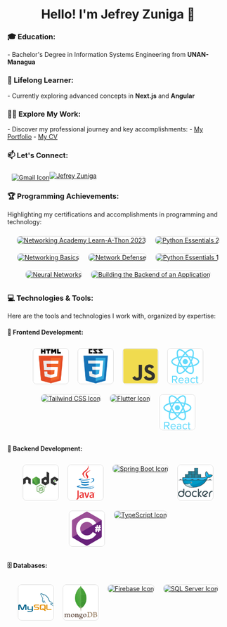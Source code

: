 <!-- Introduction Section -->
<h1 align="center">Hello! I'm Jefrey Zuniga 👋</h1>

<!-- Education Section -->
<h3 align="left">🎓 Education:</h3>
<p align="left">
  - Bachelor's Degree in Information Systems Engineering from <b>UNAN-Managua</b>
</p>

<!-- Current Learning Section -->
<h3 align="left">🌱 Lifelong Learner:</h3>
<p align="left">
  - Currently exploring advanced concepts in <b>Next.js</b> and <b>Angular</b>
</p>

<!-- Projects Section -->
<h3 align="left">👨‍💻 Explore My Work:</h3>
<p align="left">
  - Discover my professional journey and key accomplishments:
    - <a href="https://jefrey-portfolio.netlify.app/" target="_blank">My Portfolio</a>
    - <a href="https://drive.google.com/file/d/1j4Wagbju5DJDOX26oXxND_BNF5dRAcDQ/view?usp=sharing" target="_blank">My CV</a>
</p>

<!-- Connect with Me Section -->
<h3 align="left">📫 Let's Connect:</h3>
<div style="display: flex; align-items: center; padding-left: 10px;">

  <!-- Gmail Icon -->
  <a href="mailto:jeff1zuniga3@gmail.com" target="_blank" rel="noreferrer">
    <img src="https://ssl.gstatic.com/ui/v1/icons/mail/rfr/logo_gmail_lockup_default_2x_r5.png" alt="Gmail Icon" title="Gmail" height="40" width="100" style="margin-top: 10px;"/>
  </a>
  <!-- LinkedIn Icon -->
  <a href="https://linkedin.com/in/jefreyzuniga" target="blank">
    <img align="center" src="https://raw.githubusercontent.com/rahuldkjain/github-profile-readme-generator/master/src/images/icons/Social/linked-in-alt.svg" alt="Jefrey Zuniga" title="LinkedIn" height="30" width="40" />
  </a>
</div>

<!-- Achievements Section -->
<h3 align="left">🏆 Programming Achievements:</h3>
<p align="left">Highlighting my certifications and accomplishments in programming and technology:</p>

<div align="center" style="display: flex; flex-wrap: wrap; justify-content: center;">

  <!-- Networking Academy Learn-A-Thon -->
  <a href="https://ibb.co/jGBtYfc" target="_blank">
    <img src="https://i.ibb.co/0Z85L2g/networking-academy-learn-a-thon-2023.png" 
         alt="Networking Academy Learn-A-Thon 2023" 
         title="Networking Academy Learn-A-Thon 2023" 
         width="300" 
         style="margin: 10px; border: 1px solid #ddd; border-radius: 8px;">
  </a>

  <!-- Python Essentials 2 -->
  <a href="https://ibb.co/gFvQPQR" target="_blank">
    <img src="https://i.ibb.co/bRHY2YK/python-essentials-2.png" 
         alt="Python Essentials 2" 
         title="Python Essentials 2" 
         width="300" 
         style="margin: 10px; border: 1px solid #ddd; border-radius: 8px;">
  </a>

  <!-- Networking Basics -->
  <a href="https://ibb.co/B4QpMGK" target="_blank">
    <img src="https://i.ibb.co/dbVTYtJ/networking-basics.png" 
         alt="Networking Basics" 
         title="Networking Basics" 
         width="300" 
         style="margin: 10px; border: 1px solid #ddd; border-radius: 8px;">
  </a>

  <!-- Network Defense -->
  <a href="https://imgbb.com/" target="_blank">
    <img src="https://i.ibb.co/NjBh6gR/network-defense.png" 
         alt="Network Defense" 
         title="Network Defense" 
         width="300" 
         style="margin: 10px; border: 1px solid #ddd; border-radius: 8px;">
  </a>

  <!-- Python Essentials 1 -->
  <a href="https://imgbb.com/" target="_blank">
    <img src="https://i.ibb.co/Bz1FrW7/python-essentials-1-1.png" 
         alt="Python Essentials 1" 
         title="Python Essentials 1" 
         width="300" 
         style="margin: 10px; border: 1px solid #ddd; border-radius: 8px;">
  </a>

  <!-- Neural Networks -->
  <a href="https://ibb.co/fx8cS1v" target="_blank">
    <img src="https://i.ibb.co/ZMHZJLm/Redes-Neuronales.png" 
         alt="Neural Networks" 
         title="Neural Networks" 
         width="300" 
         style="margin: 10px; border: 1px solid #ddd; border-radius: 8px;">
  </a>

  <!-- Building the Backend of an Application -->
  <a href="https://ibb.co/ZJQ9TFX" target="_blank">
    <img src="https://i.ibb.co/N30RYJC/Construcci-n-del-Backend-de-una-Aplicaci-n-todo-lo-que-necesitas-saber.png" 
         alt="Building the Backend of an Application" 
         title="Building the Backend of an Application" 
         width="300" 
         style="margin: 10px; border: 1px solid #ddd; border-radius: 8px;">
  </a>

</div>

<!-- Technologies & Tools Section -->
<h3 align="left">💻 Technologies & Tools:</h3>
<p align="left">Here are the tools and technologies I work with, organized by expertise:</p>

<!-- Frontend Section -->
<h4 align="left">🎨 Frontend Development:</h4>
<div align="center" style="display: flex; flex-wrap: wrap; justify-content: center;">

  <!-- HTML -->
  <a href="https://developer.mozilla.org/en-US/docs/Web/HTML" target="_blank" rel="noreferrer">
    <img src="https://raw.githubusercontent.com/devicons/devicon/master/icons/html5/html5-original-wordmark.svg" 
         alt="HTML Icon" 
         title="HTML" 
         width="80" 
         style="margin: 10px; border: 1px solid #ddd; border-radius: 8px;">
  </a>

  <!-- CSS -->
  <a href="https://developer.mozilla.org/en-US/docs/Web/CSS" target="_blank" rel="noreferrer">
    <img src="https://raw.githubusercontent.com/devicons/devicon/master/icons/css3/css3-original-wordmark.svg" 
         alt="CSS Icon" 
         title="CSS" 
         width="80" 
         style="margin: 10px; border: 1px solid #ddd; border-radius: 8px;">
  </a>

  <!-- JavaScript -->
  <a href="https://developer.mozilla.org/en-US/docs/Web/JavaScript" target="_blank" rel="noreferrer">
    <img src="https://raw.githubusercontent.com/devicons/devicon/master/icons/javascript/javascript-original.svg" 
         alt="JavaScript Icon" 
         title="JavaScript" 
         width="80" 
         style="margin: 10px; border: 1px solid #ddd; border-radius: 8px;">
  </a>

  <!-- React -->
  <a href="https://reactjs.org/" target="_blank" rel="noreferrer">
    <img src="https://raw.githubusercontent.com/devicons/devicon/master/icons/react/react-original-wordmark.svg" 
         alt="React Icon" 
         title="React" 
         width="80" 
         style="margin: 10px; border: 1px solid #ddd; border-radius: 8px;">
  </a>

  <!-- Tailwind CSS -->
  <a href="https://tailwindcss.com/" target="_blank" rel="noreferrer">
    <img src="https://www.vectorlogo.zone/logos/tailwindcss/tailwindcss-icon.svg" 
         alt="Tailwind CSS Icon" 
         title="Tailwind CSS" 
         width="80" 
         style="margin: 10px; border: 1px solid #ddd; border-radius: 8px;">
  </a>

  <!-- Flutter -->
  <a href="https://flutter.dev/" target="_blank" rel="noreferrer">
    <img src="https://www.vectorlogo.zone/logos/flutterio/flutterio-icon.svg" 
         alt="Flutter Icon" 
         title="Flutter" 
         width="80" 
         style="margin: 10px; border: 1px solid #ddd; border-radius: 8px;">
  </a>

  <!-- React Native -->
  <a href="https://reactnative.dev/" target="_blank" rel="noreferrer">
    <img src="https://raw.githubusercontent.com/devicons/devicon/master/icons/react/react-original-wordmark.svg" 
         alt="React Native Icon" 
         title="React Native" 
         width="80" 
         style="margin: 10px; border: 1px solid #ddd; border-radius: 8px;">
  </a>

</div>

<!-- Backend Section -->
<h4 align="left">🔧 Backend Development:</h4>
<div align="center" style="display: flex; flex-wrap: wrap; justify-content: center;">

  <!-- Node.js -->
  <a href="https://nodejs.org/" target="_blank" rel="noreferrer">
    <img src="https://raw.githubusercontent.com/devicons/devicon/master/icons/nodejs/nodejs-original-wordmark.svg" 
         alt="Node.js Icon" 
         title="Node.js" 
         width="80" 
         style="margin: 10px; border: 1px solid #ddd; border-radius: 8px;">
  </a>

  <!-- Java -->
  <a href="https://www.java.com/" target="_blank" rel="noreferrer">
    <img src="https://raw.githubusercontent.com/devicons/devicon/master/icons/java/java-original-wordmark.svg" 
         alt="Java Icon" 
         title="Java" 
         width="80" 
         style="margin: 10px; border: 1px solid #ddd; border-radius: 8px;">
  </a>

  <!-- Spring Boot -->
  <a href="https://spring.io/projects/spring-boot" target="_blank" rel="noreferrer">
    <img src="https://www.vectorlogo.zone/logos/springio/springio-icon.svg" 
         alt="Spring Boot Icon" 
         title="Spring Boot" 
         width="80" 
         style="margin: 10px; border: 1px solid #ddd; border-radius: 8px;">
  </a>

  <!-- Docker -->
  <a href="https://www.docker.com/" target="_blank" rel="noreferrer">
    <img src="https://raw.githubusercontent.com/devicons/devicon/master/icons/docker/docker-original-wordmark.svg" 
         alt="Docker Icon" 
         title="Docker" 
         width="80" 
         style="margin: 10px; border: 1px solid #ddd; border-radius: 8px;">
  </a>

  <!-- C# -->
  <a href="https://learn.microsoft.com/en-us/dotnet/csharp/" target="_blank" rel="noreferrer">
    <img src="https://raw.githubusercontent.com/devicons/devicon/master/icons/csharp/csharp-original.svg" 
         alt="C# Icon" 
         title="C#" 
         width="80" 
         style="margin: 10px; border: 1px solid #ddd; border-radius: 8px;">
  </a>

  <!-- TypeScript -->
  <a href="https://www.typescriptlang.org/" target="_blank" rel="noreferrer">
    <img src="https://www.vectorlogo.zone/logos/typescriptlang/typescriptlang-icon.svg" 
         alt="TypeScript Icon" 
         title="TypeScript" 
         width="80" 
         style="margin: 10px; border: 1px solid #ddd; border-radius: 8px;">
  </a>

</div>

<!-- Databases Section -->
<h4 align="left">🗄️ Databases:</h4>
<div align="center" style="display: flex; flex-wrap: wrap; justify-content: center;">

  <!-- MySQL -->
  <a href="https://www.mysql.com/" target="_blank" rel="noreferrer">
    <img src="https://raw.githubusercontent.com/devicons/devicon/master/icons/mysql/mysql-original-wordmark.svg" 
         alt="MySQL Icon" 
         title="MySQL" 
         width="80" 
         style="margin: 10px; border: 1px solid #ddd; border-radius: 8px;">
  </a>

  <!-- MongoDB -->
  <a href="https://www.mongodb.com/" target="_blank" rel="noreferrer">
    <img src="https://raw.githubusercontent.com/devicons/devicon/master/icons/mongodb/mongodb-original-wordmark.svg" 
         alt="MongoDB Icon" 
         title="MongoDB" 
         width="80" 
         style="margin: 10px; border: 1px solid #ddd; border-radius: 8px;">
  </a>

  <!-- Firebase -->
  <a href="https://firebase.google.com/" target="_blank" rel="noreferrer">
    <img src="https://www.vectorlogo.zone/logos/firebase/firebase-icon.svg" 
         alt="Firebase Icon" 
         title="Firebase" 
         width="80" 
         style="margin: 10px; border: 1px solid #ddd; border-radius: 8px;">
  </a>

  <!-- SQL Server -->
  <a href="https://www.microsoft.com/en-us/sql-server" target="_blank" rel="noreferrer">
    <img src="https://www.svgrepo.com/show/303229/microsoft-sql-server-logo.svg" 
         alt="SQL Server Icon" 
         title="SQL Server" 
         width="80" 
         style="margin: 10px; border: 1px solid #ddd; border-radius: 8px;">
  </a>

</div>
